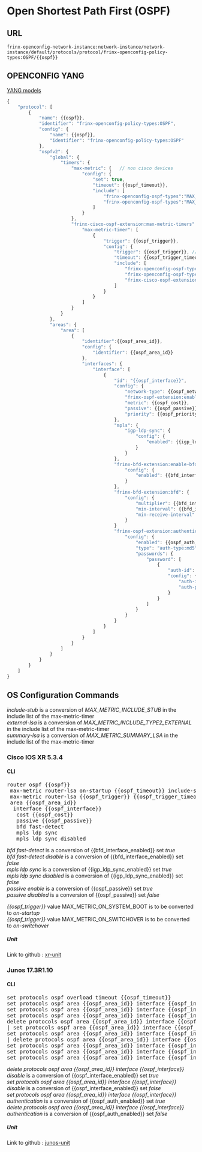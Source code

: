 # Open Shortest Path First (OSPF)

## URL

```
frinx-openconfig-network-instance:network-instance/network-instance/default/protocols/protocol/frinx-openconfig-policy-types:OSPF/{{ospf}}
```

## OPENCONFIG YANG

[YANG models](https://github.com/FRINXio/openconfig/tree/master/ospf/src/main/yang)

```javascript
{
    "protocol": [
        {
            "name": {{ospf}},
            "identifier": "frinx-openconfig-policy-types:OSPF",
            "config": {
                "name": {{ospf}},
                "identifier": "frinx-openconfig-policy-types:OSPF"
            },
            "ospfv2": {
                "global": {
                    "timers": {
                        "max-metric": {   // non cisco devices
                            "config": {
                                "set": true,
                                "timeout": {{ospf_timeout}},
                                "include": [ 
                                    "frinx-openconfig-ospf-types":"MAX_METRIC_INCLUDE_STUB", 
                                    "frinx-openconfig-ospf-types":"MAX_METRIC_INCLUDE_TYPE2_EXTERNAL"
                                ]
                            }
                        },
                        "frinx-cisco-ospf-extension:max-metric-timers" {
                            "max-metric-timer": [
                                {
                                    "trigger": {{ospf_trigger}},
                                    "config": {
                                        "trigger": {{ospf_trigger}}, // frinx-openconfig-ospf-types:MAX_METRIC_ON_SYSTEM_BOOT or MAX_METRIC_ON_SWITCHOVER
                                        "timeout": {{ospf_trigger_timeout}},
                                        "include": [ 
                                            "frinx-openconfig-ospf-types":"MAX_METRIC_INCLUDE_STUB", 
                                            "frinx-openconfig-ospf-types":"MAX_METRIC_INCLUDE_TYPE2_EXTERNAL",
                                            "frinx-cisco-ospf-extension":"MAX_METRIC_SUMMARY_LSA"
                                        ]
                                    }
                                }
                            ]
                        }
                    }
                },
                "areas": {
                    "area": [
                        {
                            "identifier":{{ospf_area_id}},
                            "config": {
                                "identifier": {{ospf_area_id}}
                            },
                            "interfaces": {
                                "interface": [
                                    {
                                        "id": "{{ospf_interface}}",
                                        "config": {
                                            "network-type": {{ospf_network_type}},
                                            "frinx-ospf-extension:enabled": {{ospf_interface_enabled}},
                                            "metric": {{ospf_cost}},
                                            "passive": {{ospf_passive}},
                                            "priority": {{ospf_priority}}
                                        },
                                        "mpls": {
                                            "igp-ldp-sync": {
                                                "config": {
                                                    "enabled": {{igp_ldp_sync_enabled}}
                                                }
                                            }
                                        },
                                        "frinx-bfd-extension:enable-bfd": {
                                            "config": {
                                                "enabled": {{bfd_interface_enabled}}
                                            }
                                        },
                                        "frinx-bfd-extension:bfd": {
                                            "config": {
                                                "multiplier": {{bfd_interface_multiplier}},
                                                "min-interval": {{bfd_interface_min_interval}},
                                                "min-receive-interval": {{bfd_interface_min_recieve_interval}}
                                            }
                                        }
                                        "frinx-ospf-extension:authentication": {
                                            "config": {
                                                "enabled": {{ospf_auth_enabled}},
                                                "type": "auth-type:md5",
                                                "passwords": {
                                                    "password": [
                                                        {
                                                            "auth-id": {{ospf_auth_id}},
                                                            "config": {
                                                                "auth-id": {{ospf_auth_id}},
                                                                "auth-password": {{ospf_auth_password}}
                                                            }
                                                        }
                                                    ]
                                                }
                                            }
                                        }
                                    }
                                ]
                            }
                        }
                    ]
                }
            }
        }
    ]
}
```

## OS Configuration Commands

*include-stub* is a conversion of *MAX_METRIC_INCLUDE_STUB* in the include list of the max-metric-timer  
*external-lsa* is a conversion of *MAX_METRIC_INCLUDE_TYPE2_EXTERNAL* in the include list of the max-metric-timer  
*summary-lsa* is a conversion of *MAX_METRIC_SUMMARY_LSA* in the include list of the max-metric-timer  

### Cisco IOS XR 5.3.4

#### CLI

<pre>
router ospf {{ospf}}
 max-metric router-lsa on-startup {{ospf_timeout}} include-stub summary-lsa external-lsa
 max-metric router-lsa {{ospf_trigger}} {{ospf_trigger_timeout}} include-stub summary-lsa external-lsa
 area {{ospf_area_id}}
  interface {{ospf_interface}}
   cost {{ospf_cost}}
   passive {{ospf_passive}}
   bfd fast-detect <disable>
   mpls ldp sync
   mpls ldp sync disabled
</pre>
*bfd fast-detect* is a conversion of {{bfd_interface_enabled}} set *true*  
*bfd fast-detect disable* is a conversion of {{bfd_interface_enabled}} set *false*  
*mpls ldp sync* is a conversion of {{igp_ldp_sync_enabled}} set *true*  
*mpls ldp sync disabled* is a conversion of {{igp_ldp_sync_enabled}} set *false*  
*passive enable* is a conversion of {{ospf_passive}} set *true*  
*passive disabled* is a conversion of {{ospf_passive}} set *false*

*{{ospf_trigger}}* value MAX_METRIC_ON_SYSTEM_BOOT is to be converted to *on-startup*  
*{{ospf_trigger}}* value MAX_METRIC_ON_SWITCHOVER is to be converted to *on-switchover*  

##### Unit

Link to github : [xr-unit](https://github.com/FRINXio/cli-units/tree/master/ios-xr/ospf)

### Junos 17.3R1.10

#### CLI

<pre>
set protocols ospf overload timeout {{ospf_timeout}}
set protocols ospf area {{ospf_area_id}} interface {{ospf_interface}} interface-type {{ospf_network_type}}
set protocols ospf area {{ospf_area_id}} interface {{ospf_interface}} metric {{ospf_cost}}
set protocols ospf area {{ospf_area_id}} interface {{ospf_interface}} priority {{ospf_priority}}
delete protocols ospf area {{ospf_area_id}} interface {{ospf_interface}} disable 
| set protocols ospf area {{ospf_area_id}} interface {{ospf_interface}} disable
set protocols ospf area {{ospf_area_id}} interface {{ospf_interface}} authentication md5 {{ospf_auth_id}} key {{ospf_auth_password}}
| delete protocols ospf area {{ospf_area_id}} interface {{ospf_interface}} authentication
set protocols ospf area {{ospf_area_id}} interface {{ospf_interface}} bfd-liveness-detection minimum-interval {{bfd_interface_min_interval}}
set protocols ospf area {{ospf_area_id}} interface {{ospf_interface}} bfd-liveness-detection minimum-receive-interval {{bfd_interface_min_recieve_interval}}
set protocols ospf area {{ospf_area_id}} interface {{ospf_interface}} bfd-liveness-detection multiplier {{bfd_interface_multiplier}}
</pre>

*delete protocols ospf area {{ospf_area_id}} interface {{ospf_interface}} disable* is a conversion of {{ospf_interface_enabled}} set *true*  
*set protocols ospf area {{ospf_area_id}} interface {{ospf_interface}} disable* is a conversion of {{ospf_interface_enabled}} set *false*  
*set protocols ospf area {{ospf_area_id}} interface {{ospf_interface}} authentication* is a conversion of {{ospf_auth_enabled}} set *true*  
*delete protocols ospf area {{ospf_area_id}} interface {{ospf_interface}} authentication* is a conversion of {{ospf_auth_enabled}} set *false*  

##### Unit

Link to github : [junos-unit](https://github.com/FRINXio/unitopo-units/tree/master/junos/junos-17-ospf-unit)

